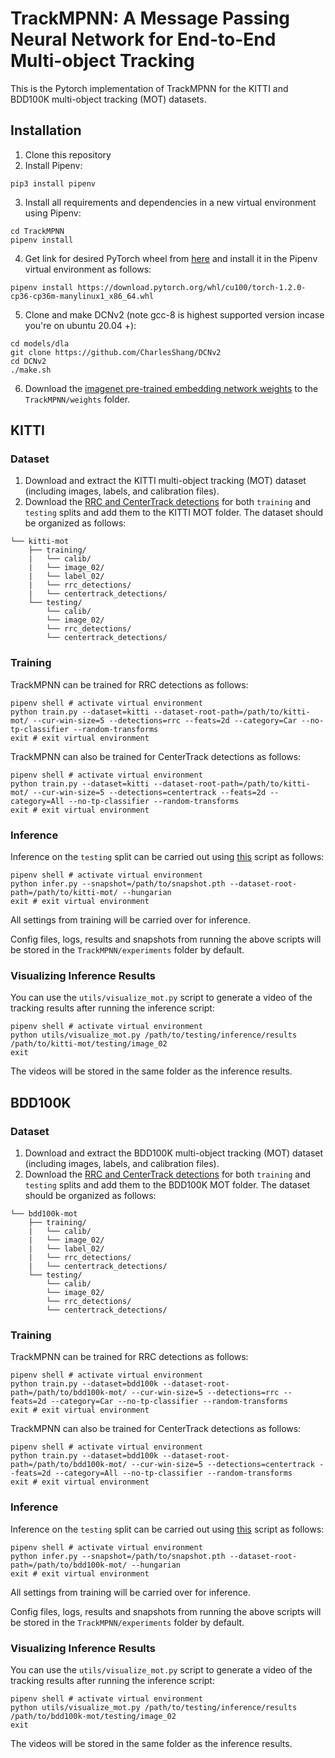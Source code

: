 # TrackMPNN: A Message Passing Neural Network for End-to-End Multi-object Tracking

This is the Pytorch implementation of TrackMPNN for the KITTI and BDD100K multi-object tracking (MOT) datasets.

## Installation
1) Clone this repository
2) Install Pipenv:
```shell
pip3 install pipenv
```
3) Install all requirements and dependencies in a new virtual environment using Pipenv:
```shell
cd TrackMPNN
pipenv install
```
4) Get link for desired PyTorch wheel from [here](https://download.pytorch.org/whl/torch_stable.html) and install it in the Pipenv virtual environment as follows:
```shell
pipenv install https://download.pytorch.org/whl/cu100/torch-1.2.0-cp36-cp36m-manylinux1_x86_64.whl
```
5) Clone and make DCNv2 (note gcc-8 is highest supported version incase you're on ubuntu 20.04 +):
```shell
cd models/dla
git clone https://github.com/CharlesShang/DCNv2
cd DCNv2
./make.sh
```
6) Download the [imagenet pre-trained embedding network weights](https://drive.google.com/file/d/1fwnWaXftLBBARN_CG-BmzrBNfMNQaiAV/view?usp=sharing) to the `TrackMPNN/weights` folder.

## KITTI
### Dataset
1) Download and extract the KITTI multi-object tracking (MOT) dataset (including images, labels, and calibration files).
2) Download the [RRC and CenterTrack detections](https://drive.google.com/file/d/1PIDr9GcTayXw7GtmQ_R7IMm4YiT1eU_W/view?usp=sharing) for both `training` and `testing` splits and add them to the KITTI MOT folder. The dataset should be organized as follows:
```plain
└── kitti-mot
    ├── training/
    |   └── calib/
    |   └── image_02/
    |   └── label_02/
    |   └── rrc_detections/
    |   └── centertrack_detections/
    └── testing/
        └── calib/
        └── image_02/
        └── rrc_detections/
        └── centertrack_detections/
```

### Training
TrackMPNN can be trained for RRC detections as follows:
```shell
pipenv shell # activate virtual environment
python train.py --dataset=kitti --dataset-root-path=/path/to/kitti-mot/ --cur-win-size=5 --detections=rrc --feats=2d --category=Car --no-tp-classifier --random-transforms
exit # exit virtual environment
```
TrackMPNN can also be trained for CenterTrack detections as follows:
```shell
pipenv shell # activate virtual environment
python train.py --dataset=kitti --dataset-root-path=/path/to/kitti-mot/ --cur-win-size=5 --detections=centertrack --feats=2d --category=All --no-tp-classifier --random-transforms
exit # exit virtual environment
```

### Inference
Inference on the `testing` split can be carried out using [this](https://github.com/arangesh/TrackMPNN/blob/master/infer.py) script as follows:
```shell
pipenv shell # activate virtual environment
python infer.py --snapshot=/path/to/snapshot.pth --dataset-root-path=/path/to/kitti-mot/ --hungarian
exit # exit virtual environment
```
All settings from training will be carried over for inference.

Config files, logs, results and snapshots from running the above scripts will be stored in the `TrackMPNN/experiments` folder by default.


### Visualizing Inference Results 
You can use the `utils/visualize_mot.py` script to generate a video of the tracking results after running the inference script:
```shell
pipenv shell # activate virtual environment
python utils/visualize_mot.py /path/to/testing/inference/results /path/to/kitti-mot/testing/image_02
exit
```
The videos will be stored in the same folder as the inference results.

## BDD100K
### Dataset
1) Download and extract the BDD100K multi-object tracking (MOT) dataset (including images, labels, and calibration files).
2) Download the [RRC and CenterTrack detections](https://drive.google.com/file/d/1PIDr9GcTayXw7GtmQ_R7IMm4YiT1eU_W/view?usp=sharing) for both `training` and `testing` splits and add them to the BDD100K MOT folder. The dataset should be organized as follows:
```plain
└── bdd100k-mot
    ├── training/
    |   └── calib/
    |   └── image_02/
    |   └── label_02/
    |   └── rrc_detections/
    |   └── centertrack_detections/
    └── testing/
        └── calib/
        └── image_02/
        └── rrc_detections/
        └── centertrack_detections/
```

### Training
TrackMPNN can be trained for RRC detections as follows:
```shell
pipenv shell # activate virtual environment
python train.py --dataset=bdd100k --dataset-root-path=/path/to/bdd100k-mot/ --cur-win-size=5 --detections=rrc --feats=2d --category=Car --no-tp-classifier --random-transforms
exit # exit virtual environment
```
TrackMPNN can also be trained for CenterTrack detections as follows:
```shell
pipenv shell # activate virtual environment
python train.py --dataset=bdd100k --dataset-root-path=/path/to/bdd100k-mot/ --cur-win-size=5 --detections=centertrack --feats=2d --category=All --no-tp-classifier --random-transforms
exit # exit virtual environment
```

### Inference
Inference on the `testing` split can be carried out using [this](https://github.com/arangesh/TrackMPNN/blob/master/infer.py) script as follows:
```shell
pipenv shell # activate virtual environment
python infer.py --snapshot=/path/to/snapshot.pth --dataset-root-path=/path/to/bdd100k-mot/ --hungarian
exit # exit virtual environment
```
All settings from training will be carried over for inference.

Config files, logs, results and snapshots from running the above scripts will be stored in the `TrackMPNN/experiments` folder by default.


### Visualizing Inference Results 
You can use the `utils/visualize_mot.py` script to generate a video of the tracking results after running the inference script:
```shell
pipenv shell # activate virtual environment
python utils/visualize_mot.py /path/to/testing/inference/results /path/to/bdd100k-mot/testing/image_02
exit
```
The videos will be stored in the same folder as the inference results.